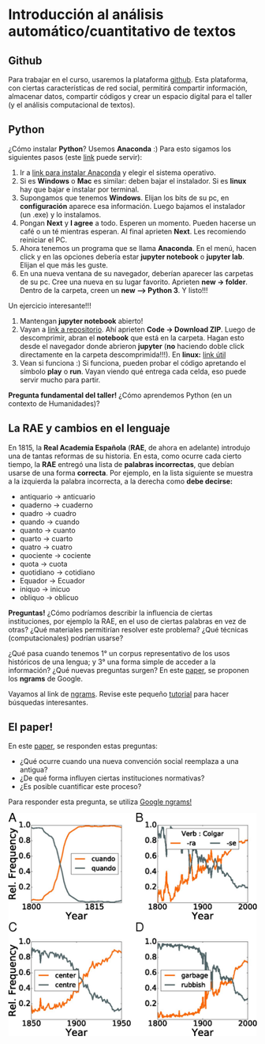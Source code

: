 # Introducción al análisis automático/cuantitativo de textos

## Github

Para trabajar en el curso, usaremos la plataforma [github](https://github.com/). Esta plataforma, con ciertas características de red social, permitirá compartir información,
almacenar datos, compartir códigos y crear un espacio digital para el taller (y el análisis computacional de textos).  

## Python

¿Cómo instalar **Python**? Usemos **Anaconda** :) Para esto sigamos los siguientes pasos (este [link](https://medium.com/saturdays-ai/empezando-a-usar-jupyter-notebook-para-python-parte-1-instalaci%C3%B3n-94e97b4c5f37) puede servir):

1. Ir a [link para instalar Anaconda](https://docs.anaconda.com/anaconda/install/) y elegir el sistema operativo.
2. Si es **Windows** o **Mac** es similar: deben bajar el instalador. Si es **linux** hay que bajar e instalar por terminal.
3. Supongamos que tenemos **Windows**. Elijan los bits de su pc, en **configuración** aparece esa información. Luego bajamos el instalador (un .exe) y lo instalamos.
4. Pongan **Next** y **I agree** a todo. Esperen un momento. Pueden hacerse un café o un té mientras esperan. Al final aprieten **Next**. Les recomiendo reiniciar el PC.
5. Ahora tenemos un programa que se llama **Anaconda**. En el menú, hacen click y en las opciones debería estar **jupyter notebook** o **jupyter lab**. Elijan el que más les guste. 
6. En una nueva ventana de su navegador, deberían aparecer las carpetas de su pc. Cree una nueva en su lugar favorito. Aprieten **new -> folder**. Dentro de la carpeta, creen un **new --> Python 3**. Y listo!!!

Un ejercicio interesante!!!

1. Mantengan **jupyter notebook** abierto!
2. Vayan a [link a repositorio](https://github.com/javiervz/analisis-datos-magister). Ahí aprieten **Code -> Download ZIP**. Luego de descomprimir, abran el **notebook** que está en la carpeta. Hagan esto desde el navegador donde abrieron **jupyter** (**no** haciendo doble click directamente en la carpeta descomprimida!!!). En **linux:** [link útil](https://docs.github.com/en/github/creating-cloning-and-archiving-repositories/cloning-a-repository)
3. Vean si funciona :) Si funciona, pueden probar el código apretando el símbolo **play** o **run**. Vayan viendo qué entrega cada celda, eso puede servir mucho para partir.

**Pregunta fundamental del taller!** ¿Cómo aprendemos Python (en un contexto de Humanidades)?

## La RAE y cambios en el lenguaje

En 1815, la **Real Academia Española** (**RAE**, de ahora en adelante) introdujo una de tantas reformas de su historia. En esta, como ocurre cada cierto tiempo, la **RAE**
entregó una lista de **palabras incorrectas**, que debían usarse de una forma **correcta**. Por ejemplo, en la lista siguiente se muestra a la izquierda la palabra incorrecta, 
a la derecha como **debe decirse:**

- antiquario &#8594; anticuario 
- quaderno &#8594; cuaderno 
- quadro &#8594; cuadro 
- quando &#8594; cuando 
- quanto &#8594; cuanto 
- quarto &#8594; cuarto 
- quatro &#8594; cuatro 
- quociente &#8594; cociente 
- quota &#8594; cuota 
- quotidiano &#8594; cotidiano 
- Equador &#8594; Ecuador 
- iniquo &#8594; inicuo 
- obliquo &#8594; oblicuo 

**Preguntas!** ¿Cómo podríamos describir la influencia de ciertas instituciones, por ejemplo la RAE, en el uso de ciertas palabras en vez de otras? 
¿Qué materiales permitirían resolver este problema? ¿Qué técnicas (computacionales) podrían usarse?

¿Qué pasa cuando tenemos 1° un corpus representativo de los usos históricos de una lengua; y 3° una forma simple de acceder a la información? ¿Qué nuevas preguntas surgen? 
En este [paper](https://github.com/lab-humanidades-digitales-pucp/taller-textos/blob/main/bibliograf%C3%ADa/ngram_paper_2010.pdf), se proponen los **ngrams** de Google. 

Vayamos al link de [ngrams](https://books.google.com/ngrams/). Revise este pequeño [tutorial](https://books.google.com/ngrams/info) para hacer búsquedas interesantes. 

## El paper!

En este [paper](https://www.pnas.org/doi/10.1073/pnas.1721059115), se responden estas preguntas:

- ¿Qué ocurre cuando una nueva convención social reemplaza a una antigua? 
- ¿De qué forma influyen ciertas instituciones normativas? 
- ¿Es posible cuantificar este proceso? 

Para responder esta pregunta, se utiliza [Google ngrams!](https://books.google.com/ngrams/)


![alt text](https://github.com/lab-humanidades-digitales-pucp/taller-textos/blob/main/semana%201/pnas.1721059115fig01.jpeg?raw=true)



